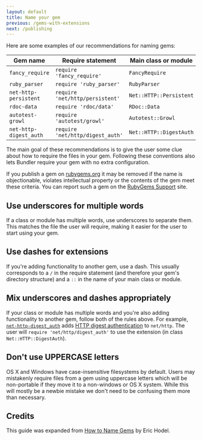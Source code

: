 ```yaml
---
layout: default
title: Name your gem
previous: /gems-with-extensions
next: /publishing
---
```


Here are some examples of our recommendations for naming gems:

Gem name               | Require statement                | Main class or module
---------------------- | -------------------------------- | -----------------------
`fancy_require`        | `require 'fancy_require'`        | `FancyRequire`
`ruby_parser`          | `require 'ruby_parser'`          | `RubyParser`
`net-http-persistent`  | `require 'net/http/persistent'`  | `Net::HTTP::Persistent`
`rdoc-data`            | `require 'rdoc/data'`            | `RDoc::Data`
`autotest-growl`       | `require 'autotest/growl'`       | `Autotest::Growl`
`net-http-digest_auth` | `require 'net/http/digest_auth'` | `Net::HTTP::DigestAuth`

The main goal of these recommendations is to give the user some clue about
how to require the files in your gem. Following these conventions also lets
Bundler require your gem with no extra configuration.

If you publish a gem on [rubygems.org][rubygems] it may be removed if the name
is objectionable, violates intellectual property or the contents of the gem
meet these criteria.  You can report such a gem on the
[RubyGems Support][rubygems-support] site.

[rubygems]: http://rubygems.org
[rubygems-support]: http://help.rubygems.org

Use underscores for multiple words
----------------------------------

If a class or module has multiple words, use underscores to separate them. This
matches the file the user will require, making it easier for the user to start
using your gem.

Use dashes for extensions
-------------------------

If you're adding functionality to another gem, use a dash. This usually
corresponds to a `/` in the require statement (and therefore your gem's
directory structure) and a `::` in the name of your main class or module.

Mix underscores and dashes appropriately
----------------------------------------

If your class or module has multiple words and you're also adding functionality
to another gem, follow both of the rules above. For example,
[`net-http-digest_auth`][digest-gem] adds
[HTTP digest authentication][digest-standard] to `net/http`.
The user will `require 'net/http/digest_auth'` to use the extension
(in class `Net::HTTP::DigestAuth`).

[digest-gem]: https://rubygems.org/gems/net-http-digest_auth
[digest-standard]: http://tools.ietf.org/html/rfc2617

Don't use UPPERCASE letters
---------------------------

OS X and Windows have case-insensitive filesystems by default.  Users may
mistakenly require files from a gem using uppercase letters which will be
non-portable if they move it to a non-windows or OS X system.  While this will
mostly be a newbie mistake we don't need to be confusing them more than
necessary.

Credits
-------

This guide was expanded from [How to Name Gems][how-to-name-gems] by Eric Hodel.

[how-to-name-gems]: http://blog.segment7.net/2010/11/15/how-to-name-gems
